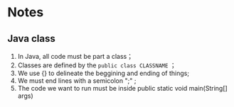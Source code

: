 # Notes

## Java class

1. In Java, all code must be part a class；
2. Classes are defined by the `public class CLASSNAME` ；
3. We use {} to delineate the beggining and ending of things;
4. We must end lines with a semicolon ";" ;
5. The code we want to run must be inside public static void main(String[] args)
